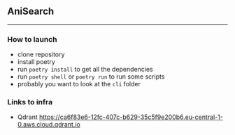 ## AniSearch
---
### How to launch
* clone repository
* install poetry
* run `poetry install` to get all the dependencies
* run `poetry shell` or `poetry run` to run some scripts
* probably you want to look at the `cli` folder
### Links to infra
* Qdrant https://ca6f83e6-12fc-407c-b629-35c5f9e200b6.eu-central-1-0.aws.cloud.qdrant.io
